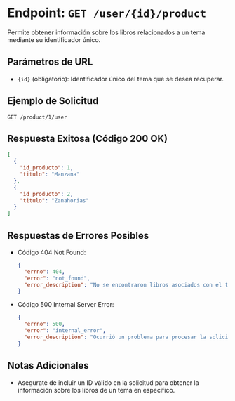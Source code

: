 # Endpoint: `GET /user/{id}/product`

Permite obtener información sobre los libros relacionados a un tema mediante su
identificador único.

## Parámetros de URL
- `{id}` (obligatorio): Identificador único del tema que se desea recuperar.

## Ejemplo de Solicitud
```http
GET /product/1/user
```

## Respuesta Exitosa (Código 200 OK)
```json
[
  {
    "id_producto": 1,
    "titulo": "Manzana"
  },
  {
    "id_producto": 2,
    "titulo": "Zanahorias"
  }
]
```

## Respuestas de Errores Posibles
- Código 404 Not Found:

  ```json
  {
    "errno": 404,
    "error": "not_found",
    "error_description": "No se encontraron libros asociados con el tema {id}."
  }
  ```

- Código 500 Internal Server Error:
  ```json
  {
    "errno": 500,
    "error": "internal_error",
    "error_description": "Ocurrió un problema para procesar la solicitud"
  }
  ``` 

## Notas Adicionales

- Asegurate de incluir un ID válido en la solicitud para obtener la información
  sobre los libros de un tema en específico.